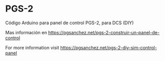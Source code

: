 # PGS-2
Código Arduino para panel de control PGS-2, para DCS (DIY)

Mas información en https://pgsanchez.net/pgs-2-construir-un-panel-de-control

For more information visit https://pgsanchez.net/pgs-2-diy-sim-control-panel
